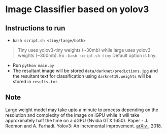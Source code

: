 # Image Classifier based on yolov3
## Instructions to run
- `bash script.sh <tiny/large/both>`
> Tiny uses yolov3-tiny weights (~30mb) while large uses yolov3 weights (~300mb).
Ex : `bash script.sh tiny` 
Default option is tiny.
- Run `python main.py`
- The resultant image will be stored `data/darknet/predictions.jpg` and the resultant text for classification using `darknet19.weights` will be stored in `results.txt`.
## Note
Large weight model may take upto a minute to process depending on the resolution and complexity of the image on iGPU while it will take approximately half the time on a dGPU (Nvidia GTX 1650).
Paper - J. Redmon and A. Farhadi. Yolov3: An incremental improvement. [arXiv ](https://arxiv.org/pdf/1804.02767.pdf), 2018.
